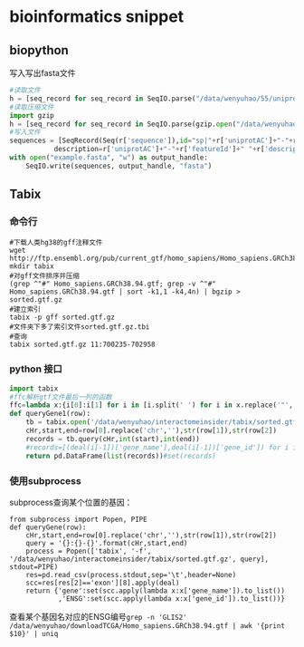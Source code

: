 <!--
 * @Description: 
 * @version: 
 * @Author: wenyuhao
 * @Date: 2023-02-17 16:36:15
 * @LastEditors: wenyuhao
 * @LastEditTime: 2023-02-17 16:36:16
-->
# bioinformatics snippet

## biopython
写入写出fasta文件
```python
#读取文件
h = [seq_record for seq_record in SeqIO.parse("/data/wenyuhao/55/uniprot/uniprot_sprot.fasta", "fasta")]
#读取压缩文件
import gzip
h = [seq_record for seq_record in SeqIO.parse(gzip.open("/data/wenyuhao/55/uniprot/uniprot_sprot.fasta.gz", "rt"), "fasta")]
#写入文件
sequences = [SeqRecord(Seq(r['sequence']),id="sp|"+r['uniprotAC']+"-"+r['featureId'],
           description=r['uniprotAC']+"-"+r['featureId']+" "+r['description'],**{k:r[k] for k in ['GN','DB','OS','OX']}) for i,r in pepi.iterrows()]
with open("example.fasta", "w") as output_handle:
    SeqIO.write(sequences, output_handle, "fasta")
```

## Tabix
### 命令行
```shell
#下载人类hg38的gff注释文件
wget http://ftp.ensembl.org/pub/current_gtf/homo_sapiens/Homo_sapiens.GRCh38.103.gtf.gz
mkdir tabix
#对gff文件排序并压缩
(grep ^"#" Homo_sapiens.GRCh38.94.gtf; grep -v ^"#" Homo_sapiens.GRCh38.94.gtf | sort -k1,1 -k4,4n) | bgzip > sorted.gtf.gz
#建立索引
tabix -p gff sorted.gtf.gz
#文件夹下多了索引文件sorted.gtf.gz.tbi
#查询
tabix sorted.gtf.gz 11:700235-702958
```

### python 接口
```python
import tabix
#ffc解析gtf文件最后一列的函数
ffc=lambda x:{i[0]:i[1] for i in [i.split(' ') for i in x.replace('"','').replace('; ',';').split(';')] if len(i)==2}
def queryGene1(row):
    tb = tabix.open('/data/wenyuhao/interactomeinsider/tabix/sorted.gtf.gz')
    cHr,start,end=row[0].replace('chr',''),str(row[1]),str(row[2])
    records = tb.query(cHr,int(start),int(end))
    #records=[(deal(i[-1])['gene_name'],deal(i[-1])['gene_id']) for i in records if i[2]=='exon']
    return pd.DataFrame(list(records))#set(records)
```

### 使用subprocess
subprocess查询某个位置的基因：
```
from subprocess import Popen, PIPE
def queryGene(row):
    cHr,start,end=row[0].replace('chr',''),str(row[1]),str(row[2])
    query = '{}:{}-{}'.format(cHr,start,end)
    process = Popen(['tabix', '-f', '/data/wenyuhao/interactomeinsider/tabix/sorted.gtf.gz', query], stdout=PIPE)
    res=pd.read_csv(process.stdout,sep='\t',header=None)
    scc=res[res[2]=='exon'][8].apply(deal)
    return {'gene':set(scc.apply(lambda x:x['gene_name']).to_list())
            ,'ENSG':set(scc.apply(lambda x:x['gene_id']).to_list())}
```

查看某个基因名对应的ENSG编号```grep -n 'GLIS2' /data/wenyuhao/downloadTCGA/Homo_sapiens.GRCh38.94.gtf | awk '{print $10}' | uniq```
